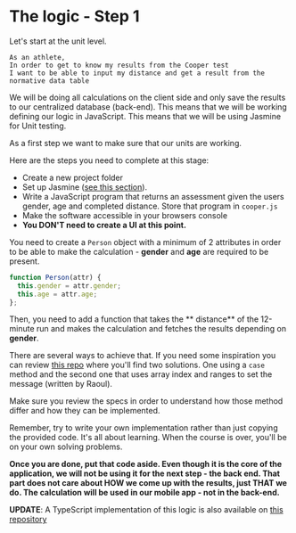 # The logic - Step 1

Let's start at the unit level.

```
As an athlete,
In order to get to know my results from the Cooper test
I want to be able to input my distance and get a result from the normative data table
```

We will be doing all calculations on the client side and only save the results to our centralized database \(back-end\). This means that we will be working defining our logic in JavaScript. This means that we will be using Jasmine for Unit testing.

As a first step we want to make sure that our units are working.

Here are the steps you need to complete at this stage:

* Create a new project folder
* Set up Jasmine \([see this section](../bmi_challenge/jasmine_set_up.md)\).
* Write a JavaScript program that returns an assessment given the users gender, age and completed distance. Store that program in `cooper.js`
* Make the software accessible in your browsers console
* **You DON'T need to create a UI at this point.**

You need to create a `Person` object with a minimum of 2 attributes in order to be able to make the calculation - **gender** and **age** are required to be present.

```javascript
function Person(attr) {
  this.gender = attr.gender;
  this.age = attr.age;
};
```

Then, you need to add a function that takes the ** distance** of the 12-minute run and makes the calculation and fetches the results depending on **gender**.

There are several ways to achieve that. If you need some inspiration you can review [this repo](https://github.com/tochman/cooper_js_src) where you'll find two solutions. One using a `case` method and the second one that uses array index and ranges to set the message \(written by Raoul\).

Make sure you review the specs in order to understand how those method differ and how they can be implemented.

Remember, try to write your own implementation rather than just copying the provided code. It's all about learning. When the course is over, you'll be on your own solving problems.

**Once you are done, put that code aside. Even though it is the core of the application, we will not be using it for the next step - the back end. That part does not care about HOW we come up with the results, just THAT we do. The calculation will be used in our mobile app - not in the back-end.**

**UPDATE**: A TypeScript implementation of this logic is also available on [this repository](https://github.com/CraftAcademy/ts-cooper)

